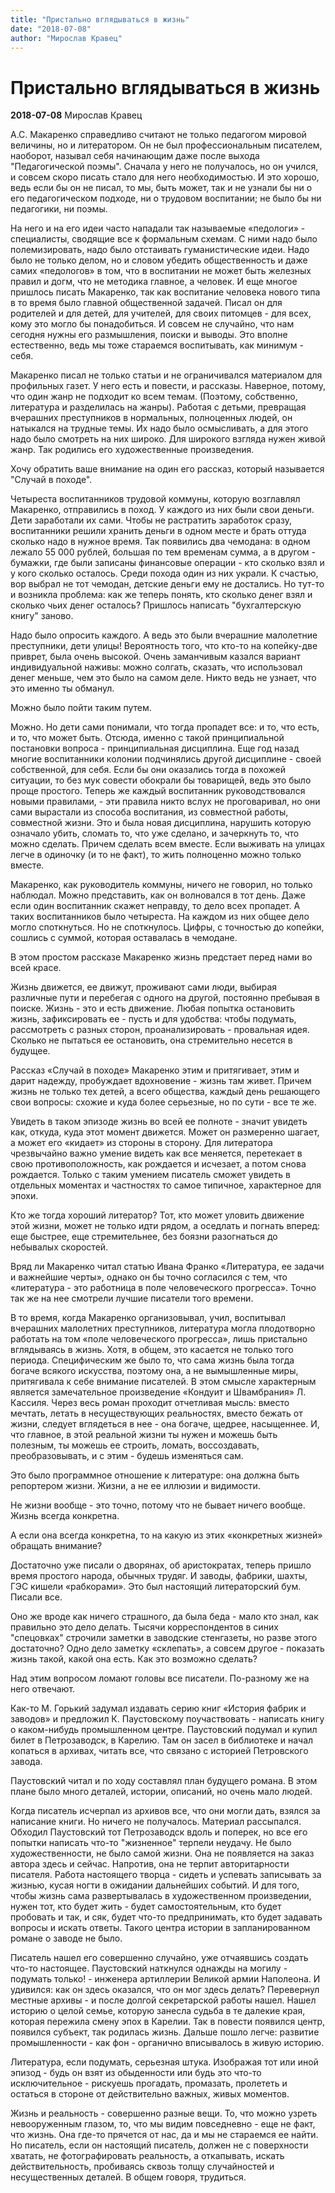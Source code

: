 ```yaml
---
title: "Пристально вглядываться в жизнь"
date: "2018-07-08"
author: "Мирослав Кравец"
---
```


# Пристально вглядываться в жизнь

**2018-07-08** Мирослав Кравец

А.С. Макаренко справедливо считают не только педагогом мировой величины, но и литератором. Он не был профессиональным писателем, наоборот, называл себя начинающим даже после выхода "Педагогической поэмы". Сначала у него не получалось, но он учился, и совсем скоро писать стало для него необходимостью. И это хорошо, ведь если бы он не писал, то мы, быть может, так и не узнали бы ни о его педагогическом подходе, ни о трудовом воспитании; не было бы ни педагогики, ни поэмы.

На него и на его идеи часто нападали так называемые «педологи» - специалисты, сводящие все к формальным схемам. С ними надо было полемизировать, надо было отстаивать гуманистические идеи. Надо было не только делом, но и словом убедить общественность и даже самих «педологов» в том, что в воспитании не может быть железных правил и догм, что не методика главное, а человек. И еще многое пришлось писать Макаренко, так как воспитание человека нового типа в то время было главной общественной задачей. Писал он для родителей и для детей, для учителей, для своих питомцев - для всех, кому это могло бы понадобиться. И совсем не случайно, что нам сегодня нужны его размышления, поиски и выводы. Это вполне естественно, ведь мы тоже стараемся воспитывать, как минимум - себя.

Макаренко писал не только статьи и не ограничивался материалом для профильных газет. У него есть и повести, и рассказы. Наверное, потому, что один жанр не подходит ко всем темам. (Поэтому, собственно, литература и разделилась на жанры). Работая с детьми, превращая вчерашних преступников в нормальных, полноценных людей, он натыкался на трудные темы. Их надо было осмысливать, а для этого надо было смотреть на них широко. Для широкого взгляда нужен живой жанр. Так родились его художественные произведения.

Хочу обратить ваше внимание на один его рассказ, который называется "Случай в походе".

Четыреста воспитанников трудовой коммуны, которую возглавлял Макаренко, отправились в поход. У каждого из них были свои деньги. Дети заработали их сами. Чтобы не растратить заработок сразу, воспитанники решили хранить деньги в одном месте и брать оттуда сколько надо в нужное время. Так появились два чемодана: в одном лежало 55 000 рублей, большая по тем временам сумма, а в другом - бумажки, где были записаны финансовые операции - кто сколько взял и у кого сколько осталось. Среди похода один из них украли. К счастью, вор выбрал не тот чемодан, детские деньги ему не достались. Но тут-то и возникла проблема: как же теперь понять, кто сколько денег взял и сколько чьих денег осталось? Пришлось написать "бухгалтерскую книгу" заново.

Надо было опросить каждого. А ведь это были вчерашние малолетние преступники, дети улицы! Вероятность того, что кто-то на копейку-две приврет, была очень высокой. Очень заманчивым казался вариант индивидуальной наживы: можно солгать, сказать, что использовал денег меньше, чем это было на самом деле. Никто ведь не узнает, что это именно ты обманул.

Можно было пойти таким путем.

Можно. Но дети сами понимали, что тогда пропадет все: и то, что есть, и то, что может быть. Отсюда, именно с такой принципиальной постановки вопроса - принципиальная дисциплина. Еще год назад многие воспитанники колонии подчинялись другой дисциплине - своей собственной, для себя. Если бы они оказались тогда в похожей ситуации, то без мук совести обокрали бы товарищей, ведь это было проще простого. Теперь же каждый воспитанник руководствовался новыми правилами, - эти правила никто вслух не проговаривал, но они сами вырастали из способа воспитания, из совместной работы, совместной жизни. Это и была новая дисциплина, нарушить которую означало убить, сломать то, что уже сделано, и зачеркнуть то, что можно сделать. Причем сделать всем вместе. Если выживать на улицах легче в одиночку (и то не факт), то жить полноценно можно только вместе.

Макаренко, как руководитель коммуны, ничего не говорил, но только наблюдал. Можно представить, как он волновался в тот день. Даже если один воспитанник скажет неправду, то дело всех пропадет. А таких воспитанников было четыреста. На каждом из них общее дело могло споткнуться. Но не споткнулось. Цифры, с точностью до копейки, сошлись с суммой, которая оставалась в чемодане.

В этом простом рассказе Макаренко жизнь предстает перед нами во всей красе.

Жизнь движется, ее движут, проживают сами люди, выбирая различные пути и перебегая с одного на другой, постоянно пребывая в поиске. Жизнь - это и есть движение. Любая попытка остановить жизнь, зафиксировать ее - пусть и для удобства: чтобы подумать, рассмотреть с разных сторон, проанализировать - провальная идея. Сколько не пытаться ее остановить, она стремительно несется в будущее.

Рассказ «Случай в походе» Макаренко этим и притягивает, этим и дарит надежду, пробуждает вдохновение - жизнь там живет. Причем жизнь не только тех детей, а всего общества, каждый день решающего свои вопросы: схожие и куда более серьезные, но по сути - все те же.

Увидеть в таком эпизоде ​​жизнь во всей ее полноте - значит увидеть как, откуда, куда этот момент движется. Может он размеренно шагает, а может его «кидает» из стороны в сторону. Для литератора чрезвычайно важно умение видеть как все меняется, перетекает в свою противоположность, как рождается и исчезает, а потом снова рождается. Только с таким умением писатель сможет увидеть в отдельных моментах и частностях то самое типичное, характерное для эпохи.

Кто же тогда хороший литератор? Тот, кто может уловить движение этой жизни, может не только идти рядом, а оседлать и погнать вперед: еще быстрее, еще стремительнее, без боязни разогнаться до небывалых скоростей.

Вряд ли Макаренко читал статью Ивана Франко «Литература, ее задачи и важнейшие черты», однако он бы точно согласился с тем, что «литература - это работница в поле человеческого прогресса». Точно так же на нее смотрели лучшие писатели того времени.

В то время, когда Макаренко организовывал, учил, воспитывал вчерашних малолетних преступников, литература могла плодотворно работать на том «поле человеческого прогресса», лишь пристально вглядываясь в жизнь. Хотя, в общем, это касается не только того периода. Специфическим же было то, что сама жизнь была тогда богаче всякого искусства, поэтому она, а не вымышленные миры, притягивала к себе внимание писателей. В этом смысле характерным является замечательное произведение «Кондуит и Швамбрания» Л. Кассиля. Через весь роман проходит отчетливая мысль: вместо мечтать, летать в несуществующих реальностях, вместо бежать от жизни, следует вглядеться в нее - она богаче, щедрее, насыщеннее. И, что главное, в этой реальной жизни ты нужен и можешь быть полезным, ты можешь ее строить, ломать, воссоздавать, преобразовывать, и с этим - будешь изменяться сам.

Это было программное отношение к литературе: она должна быть репортером жизни. Жизни, а не ее иллюзии и видимости.

Не жизни вообще - это точно, потому что не бывает ничего вообще. Жизнь всегда конкретна.

А если она всегда конкретна, то на какую из этих «конкретных жизней» обращать внимание?

Достаточно уже писали о дворянах, об аристократах, теперь пришло время простого народа, обычных трудяг. И заводы, фабрики, шахты, ГЭС кишели «рабкорами». Это был настоящий литераторский бум. Писали все.

Оно же вроде как ничего страшного, да была беда - мало кто знал, как правильно это дело делать. Тысячи корреспондентов в синих "спецовках" строчили заметки в заводские стенгазеты, но разве этого достаточно? Одно дело заметку «склепать», а совсем другое - показать жизнь такой, какой она есть. Как это возможно сделать?

Над этим вопросом ломают головы все писатели. По-разному же на него отвечают.

Как-то М. Горький задумал издавать серию книг «История фабрик и заводов» и предложил К. Паустовскому поучаствовать - написать книгу о каком-нибудь промышленном центре. Паустовский подумал и купил билет в Петрозаводск, в Карелию. Там он засел в библиотеке и начал копаться в архивах, читать все, что связано с историей Петровского завода.

Паустовский читал и по ходу составлял план будущего романа. В этом плане было много деталей, истории, описаний, но очень мало людей.

Когда писатель исчерпал из архивов все, что они могли дать, взялся за написание книги. Но ничего не получалось. Материал рассыпался. Обходил Паустовский тот Петрозаводск вдоль и поперек, но все его попытки написать что-то "жизненное" терпели неудачу. Не было художественности, не было самой жизни. Она не появляется на заказ автора здесь и сейчас. Напротив, она не терпит авторитарности писателя. Работа настоящего творца - сидеть и успевать записывать за жизнью, кусая ногти в ожидании дальнейших событий. И для того, чтобы жизнь сама развертывалась в художественном произведении, нужен тот, кто будет жить - будет самостоятельным, кто будет пробовать и так, и сяк, будет что-то предпринимать, кто будет задавать вопросы и искать ответы. Такого центра истории в запланированном романе о заводе не было.

Писатель нашел его совершенно случайно, уже отчаявшись создать что-то настоящее. Паустовский наткнулся однажды на могилу - подумать только! - инженера артиллерии Великой армии Наполеона. И удивился: как он здесь оказался, что он мог здесь делать? Перевернул местные архивы - и после долгой секретарской работы нашел. Нашел историю о целой семье, которую занесла судьба в те далекие края, которая пережила смену эпох в Карелии. Так в повести появился центр, появился субъект, так родилась жизнь. Дальше пошло легче: развитие промышленности - как фон - органично вписывалось в живую историю.

Литература, если подумать, серьезная штука. Изображая тот или иной эпизод - будь он взят из обыденности или будь это что-то исключительное - рискуешь прогадать, промазать, пролететь и остаться в стороне от действительно важных, живых моментов.

Жизнь и реальность - совершенно разные вещи. То, что можно узреть невооруженным глазом, то, что мы видим повседневно - еще не факт, что жизнь. Она где-то прячется от нас, да и мы не стараемся ее найти. Но писатель, если он настоящий писатель, должен не с поверхности хватать, не фотографировать реальность, а откапывать, искать действительность, пробиваясь сквозь толщу случайностей и несущественных деталей. В общем говоря, трудиться.